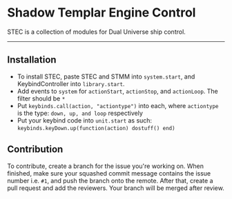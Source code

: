 Shadow Templar Engine Control
===================
STEC is a collection of modules for Dual Universe ship control.

----------

Installation
-------------
- To install STEC, paste STEC and STMM into `system.start`, and KeybindController into `library.start`.
- Add events to `system` for `actionStart`, `actionStop`, and `actionLoop`. The filter should be `*`
- Put `keybinds.call(action, "actiontype")` into each, where `actiontype` is the type: `down, up, and loop` respectively
- Put your keybind code into `unit.start` as such: `keybinds.keyDown.up(function(action) dostuff() end)`

Contribution
------------
To contribute, create a branch for the issue you're working on. When finished, make sure your squashed commit message contains the issue number i.e. `#1`, and push the branch onto the remote.
After that, create a pull request and add the reviewers. Your branch will be merged after review.